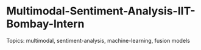# Multimodal-Sentiment-Analysis-IIT-Bombay-Intern
Topics: multimodal, sentiment-analysis, machine-learning, fusion models
